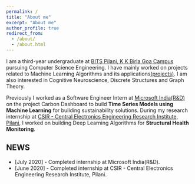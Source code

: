 ```yaml
---
permalink: /
title: "About me"
excerpt: "About me"
author_profile: true
redirect_from: 
  - /about/
  - /about.html
---
```


I am a third-year undergraduate at [BITS Pilani, K K Birla Goa Campus](https://www.bits-pilani.ac.in/goa/) pursuing Computer Science Engineering. I have mainly worked on projects related to Machine Learning Algorithms and its applications[(projects)](https://vishwa27yvs.github.io//projects/). I am also interested in Cognitive Neuroscience, Discrete Structures and Graph Theory.

Previously I worked as a Software Engineer Intern at [Microsoft India(R&D)](https://www.microsoft.com/en-in/msidc/) on the project Carbon Dashboard to build **Time Series Models using Machine Learning** for building sustainability solutions. During my research internship at [CSIR - Central Electronics Engineering Research Institute, Pilani](https://www.ceeri.res.in/), I worked on building Deep Learning Algorithms for **Structural Health Monitoring**. 

## NEWS
* \[July 2020\] - Completed internship at Microsoft India(R&D).
* \[June 2020\] - Completed internship at CSIR - Central Electronics Engineering Research Institute, Pilani.

